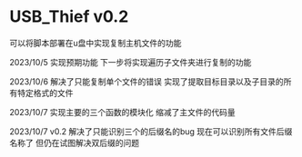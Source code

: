# USB_Thief v0.2
可以将脚本部署在u盘中实现复制主机文件的功能

 2023/10/5 实现预期功能 下一步将实现遍历子文件夹进行复制的功能
 
 2023/10/6 解决了只能复制单个文件的错误 实现了提取目标目录以及子目录的所有特定格式的文件
 
 2023/10/7 实现主要的三个函数的模块化 缩减了主文件的代码量

 2023/10/7 v0.2 解决了只能识别三个的后缀名的bug 现在可以识别所有文件后缀名称了 但仍在试图解决双后缀的问题
